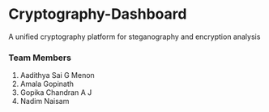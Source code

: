# Cryptography-Dashboard
A unified cryptography platform for steganography and encryption analysis

### Team Members
1. Aadithya Sai G Menon
2. Amala Gopinath
3. Gopika Chandran A J
4. Nadim Naisam
